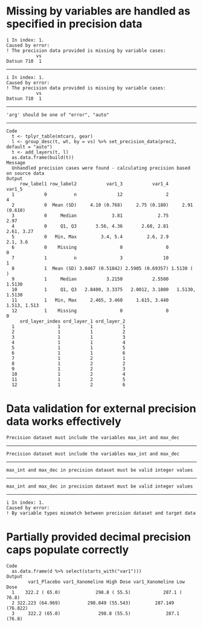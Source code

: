 # Missing by variables are handled as specified in precision data

    i In index: 1.
    Caused by error:
    ! The precision data provided is missing by variable cases:
               vs
    Datsun 710  1

---

    i In index: 1.
    Caused by error:
    ! The precision data provided is missing by variable cases:
               vs
    Datsun 710  1

---

    'arg' should be one of "error", "auto"

---

    Code
      t <- tplyr_table(mtcars, gear)
      l <- group_desc(t, wt, by = vs) %>% set_precision_data(prec2, default = "auto")
      t <- add_layers(t, l)
      as.data.frame(build(t))
    Message
      Unhandled precision cases were found - calculating precision based on source data
    Output
         row_label1 row_label2           var1_3           var1_4           var1_5
      1           0          n               12                2                4
      2           0  Mean (SD)     4.10 (0.768)     2.75 (0.180)     2.91 (0.610)
      3           0     Median             3.81             2.75             2.97
      4           0     Q1, Q3       3.56, 4.36       2.68, 2.81       2.61, 3.27
      5           0   Min, Max         3.4, 5.4         2.6, 2.9         2.1, 3.6
      6           0    Missing                0                0                0
      7           1          n                3               10                1
      8           1  Mean (SD) 3.0467 (0.51842) 2.5905 (0.69357) 1.5130 (       )
      9           1     Median           3.2150           2.5500           1.5130
      10          1     Q1, Q3   2.8400, 3.3375   2.0012, 3.1800   1.5130, 1.5130
      11          1   Min, Max     2.465, 3.460     1.615, 3.440     1.513, 1.513
      12          1    Missing                0                0                0
         ord_layer_index ord_layer_1 ord_layer_2
      1                1           1           1
      2                1           1           2
      3                1           1           3
      4                1           1           4
      5                1           1           5
      6                1           1           6
      7                1           2           1
      8                1           2           2
      9                1           2           3
      10               1           2           4
      11               1           2           5
      12               1           2           6

# Data validation for external precision data works effectively

    Precision dataset must include the variables max_int and max_dec

---

    Precision dataset must include the variables max_int and max_dec

---

    max_int and max_dec in precision dataset must be valid integer values

---

    max_int and max_dec in precision dataset must be valid integer values

---

    i In index: 1.
    Caused by error:
    ! By variable types mismatch between precision dataset and target data

# Partially provided decimal precision caps populate correctly

    Code
      as.data.frame(d %>% select(starts_with("var1")))
    Output
            var1_Placebo var1_Xanomeline High Dose var1_Xanomeline Low Dose
      1    322.2 ( 65.0)             298.8 ( 55.5)            287.1 ( 76.8)
      2 322.223 (64.969)          298.849 (55.543)         287.149 (76.822)
      3     322.2 (65.0)              298.8 (55.5)             287.1 (76.8)

